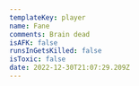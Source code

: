```yaml
---
templateKey: player
name: Fane
comments: Brain dead
isAFK: false
runsInGetsKilled: false
isToxic: false
date: 2022-12-30T21:07:29.209Z
---
```

